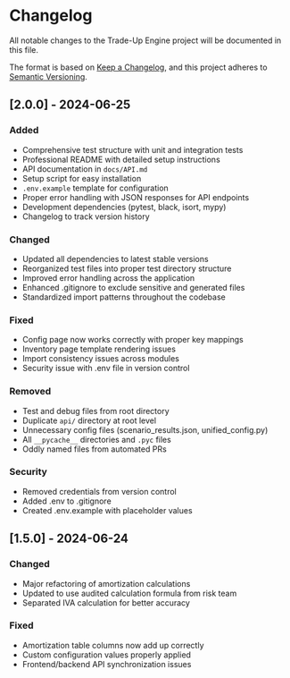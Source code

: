 # Changelog

All notable changes to the Trade-Up Engine project will be documented in this file.

The format is based on [Keep a Changelog](https://keepachangelog.com/en/1.0.0/),
and this project adheres to [Semantic Versioning](https://semver.org/spec/v2.0.0.html).

## [2.0.0] - 2024-06-25

### Added
- Comprehensive test structure with unit and integration tests
- Professional README with detailed setup instructions
- API documentation in `docs/API.md`
- Setup script for easy installation
- `.env.example` template for configuration
- Proper error handling with JSON responses for API endpoints
- Development dependencies (pytest, black, isort, mypy)
- Changelog to track version history

### Changed
- Updated all dependencies to latest stable versions
- Reorganized test files into proper test directory structure
- Improved error handling across the application
- Enhanced .gitignore to exclude sensitive and generated files
- Standardized import patterns throughout the codebase

### Fixed
- Config page now works correctly with proper key mappings
- Inventory page template rendering issues
- Import consistency issues across modules
- Security issue with .env file in version control

### Removed
- Test and debug files from root directory
- Duplicate `api/` directory at root level
- Unnecessary config files (scenario_results.json, unified_config.py)
- All `__pycache__` directories and `.pyc` files
- Oddly named files from automated PRs

### Security
- Removed credentials from version control
- Added .env to .gitignore
- Created .env.example with placeholder values

## [1.5.0] - 2024-06-24

### Changed
- Major refactoring of amortization calculations
- Updated to use audited calculation formula from risk team
- Separated IVA calculation for better accuracy

### Fixed
- Amortization table columns now add up correctly
- Custom configuration values properly applied
- Frontend/backend API synchronization issues